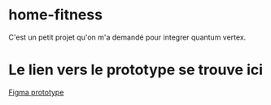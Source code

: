 # home-fitness
C'est un petit projet qu'on m'a demandé pour integrer quantum vertex.
# Le lien vers le prototype se trouve ici
[Figma prototype](https://www.figma.com/proto/jMC2uSoArqG2sI0ccUtDZk/Home-fitness?node-id=17-3&node-type=canvas&t=9QXukEzNqbMAvysR-1&scaling=scale-down&content-scaling=fixed&page-id=0%3A1&starting-point-node-id=2%3A2)
